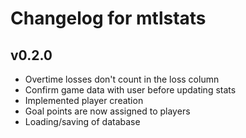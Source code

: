 # Changelog for mtlstats

## v0.2.0

- Overtime losses don't count in the loss column
- Confirm game data with user before updating stats
- Implemented player creation
- Goal points are now assigned to players
- Loading/saving of database
